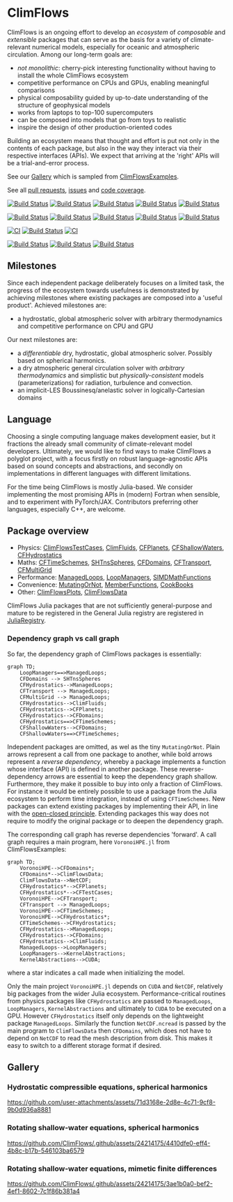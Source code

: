 # ClimFlows

ClimFlows is an ongoing effort to develop an *ecosystem* of *composable* and *extensible* packages that can serve as the basis for a variety of climate-relevant numerical models, especially for oceanic and atmospheric circulation.
Among our long-term goals are:
* *not monolithic*: cherry-pick interesting functionality without having to install the whole ClimFlows ecosystem
* competitive performance on CPUs and GPUs, enabling meaningful comparisons
* physical composability guided by up-to-date understanding of the structure of geophysical models
* works from laptops to top-100 supercomputers
* can be composed into models that go from toys to realistic
* inspire the design of other production-oriented codes

Building an ecosystem means that thought and effort is put not only in the contents of each package, but also in the way they interact via their respective interfaces (APIs). We expect that arriving at the 'right' APIs will be a trial-and-error process.

See our [Gallery](#gallery) which is sampled from [ClimFlowsExamples](https://github.com/ClimFlows/ClimFlowsExamples).

See all [pull requests](https://github.com/pulls?user=ClimFlows), [issues](https://github.com/issues?user=ClimFlows) and [code coverage](https://app.codecov.io/gh/ClimFlows?repoDisplay=Configured).

[![Build Status](https://github.com/ClimFlows/ClimFlowsTestCases.jl/actions/workflows/CI.yml/badge.svg?branch=main)](https://github.com/ClimFlows/ClimFlowsTestCases.jl/actions/workflows/CI.yml?query=branch%3Amain)
[![Build Status](https://github.com/ClimFlows/ClimFluids.jl/actions/workflows/CI.yml/badge.svg?branch=main)](https://github.com/ClimFlows/ClimFluids.jl/actions/workflows/CI.yml?query=branch%3Amain)
[![Build Status](https://github.com/ClimFlows/CFPlanets.jl/actions/workflows/CI.yml/badge.svg?branch=main)](https://github.com/ClimFlows/CFPlanets.jl/actions/workflows/CI.yml?query=branch%3Amain) 
[![Build Status](https://github.com/ClimFlows/CFShallowWaters.jl/actions/workflows/CI.yml/badge.svg?branch=main)](https://github.com/ClimFlows/CFShallowWaters.jl/actions/workflows/CI.yml?query=branch%3Amain) 
 [![Build Status](https://github.com/ClimFlows/CFHydrostatics.jl/actions/workflows/CI.yml/badge.svg?branch=main)](https://github.com/ClimFlows/CFHydrostatics.jl/actions/workflows/CI.yml?query=branch%3Amain)

[![Build Status](https://github.com/ClimFlows/CFTimeSchemes.jl/actions/workflows/CI.yml/badge.svg?branch=main)](https://github.com/ClimFlows/CFTimeSchemes.jl/actions/workflows/CI.yml?query=branch%3Amain)
[![Build Status](https://github.com/ClimFlows/SHTnsSpheres.jl/actions/workflows/CI.yml/badge.svg?branch=main)](https://github.com/ClimFlows/SHTnsSpheres.jl/actions/workflows/CI.yml?query=branch%3Amain)
[![Build Status](https://github.com/ClimFlows/CFDomains.jl/actions/workflows/CI.yml/badge.svg?branch=main)](https://github.com/ClimFlows/CFDomains.jl/actions/workflows/CI.yml?query=branch%3Amain)
[![Build Status](https://github.com/ClimFlows/CFTransport.jl/actions/workflows/CI.yml/badge.svg?branch=main)](https://github.com/ClimFlows/CFTransport.jl/actions/workflows/CI.yml?query=branch%3Amain)
[![Build Status](https://github.com/ClimFlows/CFMultigrid.jl/actions/workflows/CI.yml/badge.svg?branch=main)](https://github.com/ClimFlows/CFMultigrid.jl/actions/workflows/CI.yml?query=branch%3Amain)

[![CI](https://github.com/ClimFlows/ManagedLoops/actions/workflows/CI.yml/badge.svg)](https://github.com/ClimFlows/ManagedLoops/actions/workflows/CI.yml)
[![Build Status](https://github.com/ClimFlows/LoopManagers.jl/actions/workflows/CI.yml/badge.svg?branch=main)](https://github.com/ClimFlows/LoopManagers.jl/actions/workflows/CI.yml?query=branch%3Amain)
[![CI](https://github.com/ClimFlows/SIMDMathFunctions.jl/actions/workflows/CI.yml/badge.svg)](https://github.com/ClimFlows/SIMDMathFunctions.jl/actions/workflows/CI.yml)

[![Build Status](https://github.com/ClimFlows/MutatingOrNot.jl/actions/workflows/CI.yml/badge.svg?branch=main)](https://github.com/ClimFlows/MutatingOrNot.jl/actions/workflows/CI.yml?query=branch%3Amain)
[![Build Status](https://github.com/ClimFlows/MemberFunctions.jl/actions/workflows/CI.yml/badge.svg?branch=main)](https://github.com/ClimFlows/MemberFunctions.jl/actions/workflows/CI.yml?query=branch%3Amain)
[![Build Status](https://github.com/ClimFlows/CookBooks.jl/actions/workflows/CI.yml/badge.svg?branch=main)](https://github.com/ClimFlows/CookBooks.jl/actions/workflows/CI.yml?query=branch%3Amain)

## Milestones
Since each independent package deliberately focuses on a limited task, the progress of the ecosystem towards usefulness is demonstrated by achieving milestones where existing packages are composed into a 'useful product'. Achieved milestones are:

* a hydrostatic, global atmospheric solver with arbitrary thermodynamics and competitive performance on CPU and GPU
  
Our next milestones are:

* a *differentiable* dry, hydrostatic, global atmospheric solver. Possibly based on spherical harmonics.
* a dry atmospheric general circulation solver with *arbitrary thermodynamics* and simplistic but *physically-consistent* models (parameterizations) for radiation, turbulence and convection.
* an implicit-LES Boussinesq/anelastic solver in logically-Cartesian domains

## Language

Choosing a single computing language makes development easier, but it fractions the already small community of climate-relevant model developers. Ultimately, we would like to find ways to make ClimFlows a polyglot project, with a focus firstly on robust language-agnostic APIs based on sound concepts and abstractions, and secondly on implementations in different languages with different limitations.

For the time being ClimFlows is mostly Julia-based. We consider implementing the most promising APIs in (modern) Fortran when sensible, and to experiment with PyTorch/JAX. Contributors preferring other languages, especially C++, are welcome.

## Package overview
* Physics:
  [ClimFlowsTestCases](https://github.com/ClimFlows/ClimFlowsTestCases.jl),
  [ClimFluids](https://github.com/ClimFlows/ClimFluids.jl),
  [CFPlanets](https://github.com/ClimFlows/CFPlanets.jl),
  [CFShallowWaters](https://github.com/ClimFlows/CFShallowWaters.jl),
  [CFHydrostatics](https://github.com/ClimFlows/CFHydrostatics.jl)
* Maths:
  [CFTimeSchemes](https://github.com/ClimFlows/CFTimeSchemes.jl),
  [SHTnsSpheres](https://github.com/ClimFlows/SHTnsSpheres.jl),
  [CFDomains](https://github.com/ClimFlows/CFDomains.jl),
  [CFTransport](https://github.com/ClimFlows/CFTransport.jl),
  [CFMultiGrid](https://github.com/ClimFlows/CFMultiGrid.jl)
* Performance:
  [ManagedLoops](https://github.com/ClimFlows/ManagedLoops.jl),
  [LoopManagers](https://github.com/ClimFlows/LoopManagers.jl),
  [SIMDMathFunctions](https://github.com/ClimFlows/SIMDMathFunctions.jl)
* Convenience:
  [MutatingOrNot](https://github.com/ClimFlows/MutatingOrNot.jl),
  [MemberFunctions](https://github.com/ClimFlows/MemberFunctions.jl),
  [CookBooks](https://github.com/ClimFlows/CookBooks.jl)
* Other:
  [ClimFlowsPlots](https://github.com/ClimFlows/ClimFlowsPlots.jl),
  [ClimFlowsData](https://github.com/ClimFlows/ClimFlowsData.jl)

ClimFlows Julia packages that are
not sufficiently general-purpose and mature to be registered in the General Julia registry
are registered in [JuliaRegistry](https://github.com/ClimFlows/JuliaRegistry/commits/master/).

### Dependency graph vs call graph

So far, the dependency graph of ClimFlows packages is essentially:
```mermaid
graph TD;
    LoopManagers==>ManagedLoops;
    CFDomains --> SHTnsSpheres
    CFHydrostatics-->ManagedLoops;
    CFTransport --> ManagedLoops;
    CFMultiGrid --> ManagedLoops;
    CFHydrostatics-->ClimFluids;
    CFHydrostatics-->CFPlanets;
    CFHydrostatics-->CFDomains;
    CFHydrostatics==>CFTimeSchemes;
    CFShallowWaters-->CFDomains;
    CFShallowWaters==>CFTimeSchemes;
```
Independent packages are omitted, as wel as the tiny `MutatingOrNot`. Plain arrows represent a call from one package to another, while bold arrows represent a *reverse dependency*, whereby a package implements a function whose interface (API) is defined in another package. These reverse-dependency arrows are essential to keep the dependency graph shallow. Furthermore, they make it possible to buy into only a fraction of ClimFlows. For instance it would be entirely possible to use a package from the Julia ecosystem to perform time integration, instead of using `CFTimeSchemes`. New packages can extend existing packages by implementing their API, in line with the [open-closed principle](https://en.wikipedia.org/wiki/Open%E2%80%93closed_principle). Extending packages this way does not require to modify the original package or to deepen the dependency graph.

The corresponding call graph has reverse dependencies 'forward'. A call graph requires a main program, here `VoronoiHPE.jl` from ClimFlowsExamples:

```mermaid
graph TD;
    VoronoiHPE-->CFDomains*;
    CFDomains*-->ClimFlowsData;
    ClimFlowsData-->NetCDF;
    CFHydrostatics*-->CFPlanets;
    CFHydrostatics*-->CFTestCases;
    VoronoiHPE-->CFTransport;
    CFTransport --> ManagedLoops;
    VoronoiHPE-->CFTimeSchemes;
    VoronoiHPE-->CFHydrostatics*;
    CFTimeSchemes-->CFHydrostatics;
    CFHydrostatics-->ManagedLoops;
    CFHydrostatics-->CFDomains;
    CFHydrostatics-->ClimFluids;
    ManagedLoops-->LoopManagers;
    LoopManagers-->KernelAbstractions;
    KernelAbstractions-->CUDA;
```
where a star indicates a call made when initializing the model. 

Only the main project `VoronoiHPE.jl` depends on `CUDA` and `ǸetCDF`, relatively big packages from the wider Julia ecosystem. Performance-critical routines from physics packages like `CFHydrostatics` are passed to `ManagedLoops`, `LoopManagers`, `KernelAbstractions` and ultimately to `CUDA` to be executed on a GPU. However `CFHydrostatics` itself only depends on the lightweight package `ManagedLoops`. Similarly the function `NetCDF.ncread` is passed by the main program to `ClimFlowsData` then `CFDomains`, which does not have to depend on `NetCDF` to read the mesh description from disk. This makes it easy to switch to a different storage format if desired.

## Gallery

### Hydrostatic compressible equations, spherical harmonics

https://github.com/user-attachments/assets/71d3168e-2d8e-4c71-9cf8-9b0d936a8881

### Rotating shallow-water equations, spherical harmonics

https://github.com/ClimFlows/.github/assets/24214175/4410dfe0-eff4-4b8c-b17b-546103ba6579

### Rotating shallow-water equations, mimetic finite differences

https://github.com/ClimFlows/.github/assets/24214175/3ae1b0a0-bef2-4ef1-8602-7c1f86b381a4



